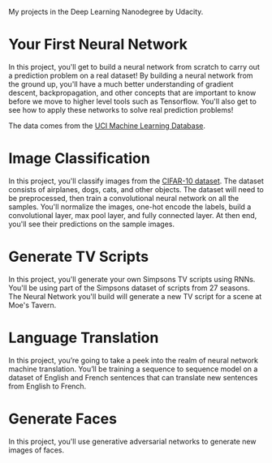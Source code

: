 My projects in the Deep Learning Nanodegree by Udacity.

# Your First Neural Network

In this project, you'll get to build a neural network from scratch to carry out a prediction problem on a real dataset! By building a neural network from the ground up, you'll have a much better understanding of gradient descent, backpropagation, and other concepts that are important to know before we move to higher level tools such as Tensorflow. You'll also get to see how to apply these networks to solve real prediction problems!

The data comes from the [UCI Machine Learning Database][1].

# Image Classification

In this project, you'll classify images from the [CIFAR-10 dataset][2]. The dataset consists of airplanes, dogs, cats, and other objects. The dataset will need to be preprocessed, then train a convolutional neural network on all the samples. You'll normalize the images, one-hot encode the labels, build a convolutional layer, max pool layer, and fully connected layer. At then end, you'll see their predictions on the sample images.

# Generate TV Scripts

In this project, you'll generate your own Simpsons TV scripts using RNNs. You'll be using part of the Simpsons dataset of scripts from 27 seasons. The Neural Network you'll build will generate a new TV script for a scene at Moe's Tavern.

# Language Translation

In this project, you’re going to take a peek into the realm of neural network machine translation. You’ll be training a sequence to sequence model on a dataset of English and French sentences that can translate new sentences from English to French.

# Generate Faces

In this project, you'll use generative adversarial networks to generate new images of faces.

[1]: https://archive.ics.uci.edu/ml/datasets/Bike+Sharing+Dataset
[2]: https://www.cs.toronto.edu/~kriz/cifar.html
